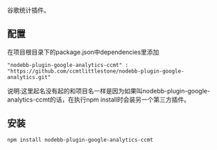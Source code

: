 谷歌统计插件。
## 配置
在项目根目录下的package.json中dependencies里添加
```
"nodebb-plugin-google-analytics-ccmt" : "https://github.com/ccmtlittlestone/nodebb-plugin-google-analytics.git"
```
说明:这里起名没有起的和项目名一样是因为如果叫nodebb-plugin-google-analytics-ccmt的话，在执行npm install时会装另一个第三方插件。
## 安装
```
npm install nodebb-plugin-google-analytics-ccmt
```
